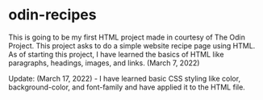 # odin-recipes
This is going to be my first HTML project made in courtesy of The Odin Project.
This project asks to do a simple website recipe page using HTML.
As of starting this project, I have learned the basics of HTML like paragraphs, headings, images, and links. (March 7, 2022)

Update: (March 17, 2022) - I have learned basic CSS styling like color, background-color, and font-family and have applied it to the HTML file.
